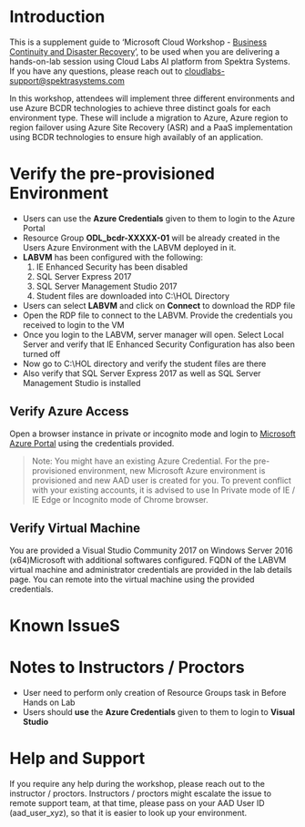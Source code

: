 # Introduction

This is a supplement guide to ‘Microsoft Cloud Workshop - [Business Continuity and Disaster Recovery](https://github.com/Microsoft/MCW-Business-continuity-and-disaster-recovery/blob/master/Hands-on%20lab/HOL%20step-by%20step%20-%20Business%20continuity%20and%20disaster%20recovery.md)’, to be used when you are delivering a hands-on-lab session using Cloud Labs AI platform from Spektra Systems. If you have any questions, please reach out to cloudlabs-support@spektrasystems.com

In this workshop, attendees will implement three different environments and use Azure BCDR technologies to achieve three distinct goals for each environment type.  These will include a migration to Azure, Azure region to region failover using Azure Site Recovery (ASR) and a PaaS implementation using BCDR technologies to ensure high availably of an application.

# Verify the pre-provisioned Environment

* Users can use the **Azure Credentials** given to them to login to the Azure Portal
* Resource Group **ODL_bcdr-XXXXX-01** will be already created in the Users Azure Environment with the LABVM deployed in it.
* **LABVM** has been configured with the following:
  1. IE Enhanced Security has been disabled
  2. SQL Server Express 2017
  3. SQL Server Management Studio 2017
  4. Student files are downloaded into C:\HOL Directory
* Users can select **LABVM** and click on **Connect** to download the RDP file
* Open the RDP file to connect to the LABVM. Provide the credentials you received to login to the VM
* Once you login to the LABVM, server manager will open. Select Local Server and verify that IE Enhanced Security Configuration has also been turned off
* Now go to C:\HOL directory and verify the student files are there
* Also verify that SQL Server Express 2017 as well as SQL Server Management Studio is installed 

## Verify Azure Access

Open a browser instance in private or incognito mode and login to [Microsoft Azure Portal](https://portal.azure.com) using the credentials provided.

> Note: You might have an existing Azure Credential. For the pre-provisioned environment, new Microsoft Azure environment is provisioned and new AAD user is created for you. To prevent conflict with your existing accounts, it is advised to use In Private mode of IE / IE Edge or Incognito mode of Chrome browser.

## Verify Virtual Machine

You are provided a Visual Studio Community 2017 on Windows Server 2016 (x64)Microsoft with additional softwares configured. FQDN of the LABVM virtual machine and administrator credentials are provided in the lab details page. You can remote into the virtual machine using the provided credentials.

# Known IssueS


# Notes to Instructors / Proctors
* User need to perform only creation of Resource Groups task in Before Hands on Lab 
* Users should **use** the **Azure Credentials** given to them to login to **Visual Studio**

# Help and Support

If you require any help during the workshop, please reach out to the instructor / proctors. Instructors / proctors might escalate the issue to remote support team, at that time, please pass on your AAD User ID (aad_user_xyz), so that it is easier to look up your environment.



